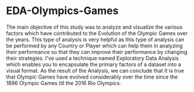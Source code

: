 # EDA-Olympics-Games
The main objective of this study was to analyze and visualize the various factors which have contributed to the Evolution of the Olympic Games over the years. This type of analysis is very helpful as this type of analysis can be performed by any Country or Player which can help them in analyzing their performance so that they can improve their performance by changing their strategies. I've used a technique named Exploratory Data Analysis which enables you to encapsulate the primary factors of a dataset into a visual format. As the result of the Analysis, we can conclude that It is true that Olympic Games have evolved considerably over the time since the 1896 Olympic Games till the 2016 Rio Olympics.
